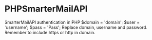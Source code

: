 # PHPSmarterMailAPI
 SmarterMailAPI authentication in PHP
 	$domain = 'domain';
	$user = 'username';
	$pass = 'Pass';
 Replace domain, username and password.
 Remember to include https or http in domain.
